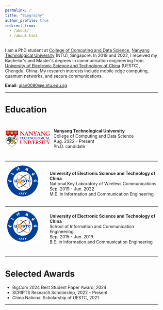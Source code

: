```yaml
---
permalink: /
title: "Biography"
author_profile: true
redirect_from: 
  - /about/
  - /about.html
---
```


I am a PhD student at [College of Computing and Data Science](https://www.ntu.edu.sg/computing), [Nanyang Technological University](https://www.ntu.edu.sg/) (NTU), Singapore. In 2019 and 2022, I received my Bachelor's and Master's degrees in communication engineering from [University of Electronic Science and Technology of China](https://www.uestc.edu.cn/) (UESTC), Chengdu, China. My research interests include mobile edge computing, quantum networks, and secure communications.

**Email**: qian0080@e.ntu.edu.sg

<hr>

# Education 

<div style="display: flex; align-items: center;">
    <div style="width: 150px; height: 120px; margin-right: 10px;">
        <img src="../images/NTU_Logo.png" alt="NTU Logo" style="width: 100%; height: 100%; object-fit: contain;" />
    </div>
    <div>
        <b>Nanyang Technological University</b> <br>
        College of Computing and Data Science <br>
        Aug. 2022 - Present  <br>
        Ph.D. candidate
    </div>
</div>

---


<div style="display: flex; align-items: center;">
    <div style="width: 150px; height: 120px; margin-right: 10px;">
        <img src="../images/UESTC_Logo.png" alt="UESTC Logo" style="width: 85%; height: 85%; object-fit: contain;" />
    </div>
    <div>
        <b>University of Electronic Science and Technology of China</b> <br>
        National Key Laboratory of Wireless Communications <br>
        Sep. 2019 - Jun. 2022 <br>
        M.E. in Information and Communication Engineering
    </div>
</div>

---

<div style="display: flex; align-items: center;">
    <div style="width: 150px; height: 120px; margin-right: 10px;">
        <img src="../images/UESTC_Logo.png" alt="UESTC Logo" style="width: 85%; height: 85%; object-fit: contain;" />
    </div>
    <div>
        <b>University of Electronic Science and Technology of China</b> <br>
        School of Information and Communication Engineering <br>
        Sep. 2015 - Jun. 2019 <br>
        B.E. in Information and Communication Engineering
    </div>
</div>
&nbsp;

<hr>

# Selected Awards

+ BigCom 2024 Best Student Paper Award, 2024
+ SCRIPTS Research Scholarship, 2022 - Present
+ China National Scholarship of UESTC, 2021
  
<hr>

